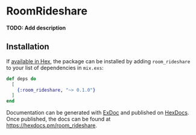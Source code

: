 # RoomRideshare

**TODO: Add description**

## Installation

If [available in Hex](https://hex.pm/docs/publish), the package can be installed
by adding `room_rideshare` to your list of dependencies in `mix.exs`:

```elixir
def deps do
  [
    {:room_rideshare, "~> 0.1.0"}
  ]
end
```

Documentation can be generated with [ExDoc](https://github.com/elixir-lang/ex_doc)
and published on [HexDocs](https://hexdocs.pm). Once published, the docs can
be found at <https://hexdocs.pm/room_rideshare>.

